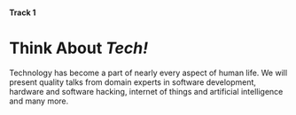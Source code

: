 #### Track 1

# Think About *Tech!*

Technology has become a part of nearly every aspect of human life. We will
present quality talks from domain experts in software development, hardware and
software hacking, internet of things and artificial intelligence and many more.
